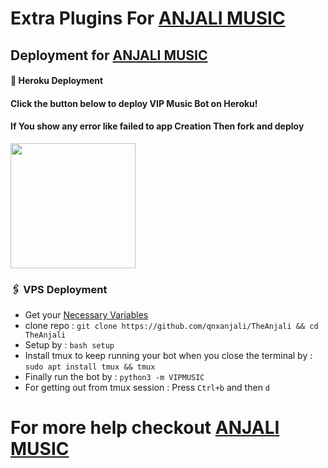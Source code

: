 # Extra Plugins For [ANJALI MUSIC](https://github.com/qnxanjali/TheAnjali)


## Deployment for [ANJALI MUSIC](https://github.com/qnxanjali/TheAnjali)

#### 🚀 Heroku Deployment

<h4>Click the button below to deploy VIP Music Bot on Heroku!</h4>    
<h4>If You show any error like failed to app Creation Then fork and deploy </h4>
<a href="https://dashboard.heroku.com/new?template=https://github.com/THE-VIP-BOY-OP/VIP-MUSIC"><img src="https://img.shields.io/badge/Deploy%20To%20Heroku-teal?style=for-the-badge&logo=heroku" width="200""/></a>


### 🖇 VPS Deployment
- Get your [Necessary Variables](https://github.com/qnxanjali/TheAnjali/blob/master/sample.env)
- clone repo : `git clone https://github.com/qnxanjali/TheAnjali && cd TheAnjali`
- Setup by : `bash setup`
- Install tmux to keep running your bot when you close the terminal by :
`sudo apt install tmux && tmux`
- Finally run the bot by :
`python3 -m VIPMUSIC`
- For getting out from tmux session : Press `Ctrl+b` and then `d`<br>


# For more help checkout [ANJALI MUSIC](https://github.com/qnxanjali/TheAnjali)
